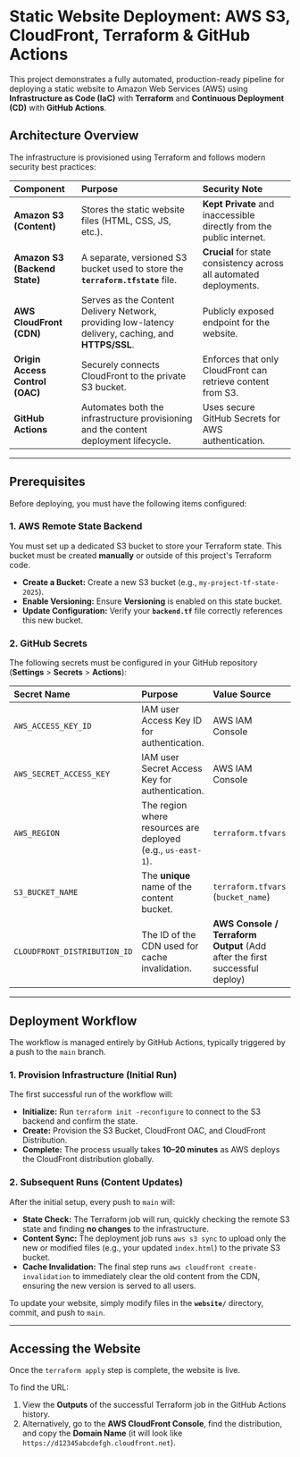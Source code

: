 # Static Website Deployment: AWS S3, CloudFront, Terraform & GitHub Actions

This project demonstrates a fully automated, production-ready pipeline for deploying a static website to Amazon Web Services (AWS) using **Infrastructure as Code (IaC)** with **Terraform** and **Continuous Deployment (CD)** with **GitHub Actions**.

## Architecture Overview

The infrastructure is provisioned using Terraform and follows modern security best practices:

| Component | Purpose | Security Note |
| :--- | :--- | :--- |
| **Amazon S3 (Content)** | Stores the static website files (HTML, CSS, JS, etc.). | **Kept Private** and inaccessible directly from the public internet. |
| **Amazon S3 (Backend State)** | A separate, versioned S3 bucket used to store the **`terraform.tfstate`** file. | **Crucial** for state consistency across all automated deployments. |
| **AWS CloudFront (CDN)** | Serves as the Content Delivery Network, providing low-latency delivery, caching, and **HTTPS/SSL**. | Publicly exposed endpoint for the website. |
| **Origin Access Control (OAC)** | Securely connects CloudFront to the private S3 bucket. | Enforces that only CloudFront can retrieve content from S3. |
| **GitHub Actions** | Automates both the infrastructure provisioning and the content deployment lifecycle. | Uses secure GitHub Secrets for AWS authentication. |



---

## Prerequisites

Before deploying, you must have the following items configured:

### 1. AWS Remote State Backend

You must set up a dedicated S3 bucket to store your Terraform state. This bucket must be created **manually** or outside of this project's Terraform code.

* **Create a Bucket:** Create a new S3 bucket (e.g., `my-project-tf-state-2025`).
* **Enable Versioning:** Ensure **Versioning** is enabled on this state bucket.
* **Update Configuration:** Verify your **`backend.tf`** file correctly references this new bucket.

### 2. GitHub Secrets

The following secrets must be configured in your GitHub repository (**Settings** > **Secrets** > **Actions**):

| Secret Name | Purpose | Value Source |
| :--- | :--- | :--- |
| `AWS_ACCESS_KEY_ID` | IAM user Access Key ID for authentication. | AWS IAM Console |
| `AWS_SECRET_ACCESS_KEY` | IAM user Secret Access Key for authentication. | AWS IAM Console |
| `AWS_REGION` | The region where resources are deployed (e.g., `us-east-1`). | `terraform.tfvars` |
| `S3_BUCKET_NAME` | The **unique** name of the content bucket. | `terraform.tfvars` (`bucket_name`) |
| `CLOUDFRONT_DISTRIBUTION_ID` | The ID of the CDN used for cache invalidation. | **AWS Console / Terraform Output** (Add after the first successful deploy) |

---

## Deployment Workflow

The workflow is managed entirely by GitHub Actions, typically triggered by a push to the `main` branch.

### 1. Provision Infrastructure (Initial Run)

The first successful run of the workflow will:

* **Initialize:** Run `terraform init -reconfigure` to connect to the S3 backend and confirm the state.
* **Create:** Provision the S3 Bucket, CloudFront OAC, and CloudFront Distribution.
* **Complete:** The process usually takes **10–20 minutes** as AWS deploys the CloudFront distribution globally.

### 2. Subsequent Runs (Content Updates)

After the initial setup, every push to `main` will:

* **State Check:** The Terraform job will run, quickly checking the remote S3 state and finding **no changes** to the infrastructure.
* **Content Sync:** The deployment job runs `aws s3 sync` to upload only the new or modified files (e.g., your updated `index.html`) to the private S3 bucket.
* **Cache Invalidation:** The final step runs `aws cloudfront create-invalidation` to immediately clear the old content from the CDN, ensuring the new version is served to all users.

To update your website, simply modify files in the **`website/`** directory, commit, and push to `main`.

---

## Accessing the Website

Once the `terraform apply` step is complete, the website is live.

To find the URL:

1.  View the **Outputs** of the successful Terraform job in the GitHub Actions history.
2.  Alternatively, go to the **AWS CloudFront Console**, find the distribution, and copy the **Domain Name** (it will look like `https://d12345abcdefgh.cloudfront.net`).